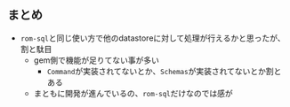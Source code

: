 
## まとめ

* `rom-sql`と同じ使い方で他のdatastoreに対して処理が行えるかと思ったが、割と駄目
  * gem側で機能が足りてない事が多い
    * `Command`が実装されてないとか、`Schemas`が実装されてないとか割とある
  * まともに開発が進んでいるの、`rom-sql`だけなのでは感が
